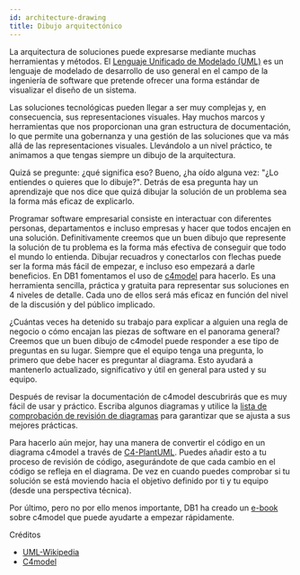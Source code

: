 ```yaml
---
id: architecture-drawing
title: Dibujo arquitectónico
---
```


La arquitectura de soluciones puede expresarse mediante muchas herramientas y métodos. El [Lenguaje Unificado de Modelado (UML)](https://en.wikipedia.org/wiki/Unified_Modeling_Language) es un lenguaje de modelado de desarrollo de uso general en el campo de la ingeniería de software que pretende ofrecer una forma estándar de visualizar el diseño de un sistema.

Las soluciones tecnológicas pueden llegar a ser muy complejas y, en consecuencia, sus representaciones visuales. Hay muchos marcos y herramientas que nos proporcionan una gran estructura de documentación, lo que permite una gobernanza y una gestión de las soluciones que va más allá de las representaciones visuales. Llevándolo a un nivel práctico, te animamos a que tengas siempre un dibujo de la arquitectura.

Quizá se pregunte: ¿qué significa eso? Bueno, ¿ha oído alguna vez: "¿Lo entiendes o quieres que lo dibuje?". Detrás de esa pregunta hay un aprendizaje que nos dice que quizá dibujar la solución de un problema sea la forma más eficaz de explicarlo.

Programar software empresarial consiste en interactuar con diferentes personas, departamentos e incluso empresas y hacer que todos encajen en una solución. Definitivamente creemos que un buen dibujo que represente la solución de tu problema es la forma más efectiva de conseguir que todo el mundo lo entienda. Dibujar recuadros y conectarlos con flechas puede ser la forma más fácil de empezar, e incluso eso empezará a darle beneficios. En DB1 fomentamos el uso de [c4model](https://c4model.com) para hacerlo. Es una herramienta sencilla, práctica y gratuita para representar sus soluciones en 4 niveles de detalle. Cada uno de ellos será más eficaz en función del nivel de la discusión y del público implicado.

¿Cuántas veces ha detenido su trabajo para explicar a alguien una regla de negocio o cómo encajan las piezas de software en el panorama general? Creemos que un buen dibujo de c4model puede responder a ese tipo de preguntas en su lugar. Siempre que el equipo tenga una pregunta, lo primero que debe hacer es preguntar al diagrama. Esto ayudará a mantenerlo actualizado, significativo y útil en general para usted y su equipo.

Después de revisar la documentación de c4model descubrirás que es muy fácil de usar y práctico. Escriba algunos diagramas y utilice la [lista de comprobación de revisión de diagramas](https://c4model.com/review) para garantizar que se ajusta a sus mejores prácticas.

Para hacerlo aún mejor, hay una manera de convertir el código en un diagrama c4model a través de [C4-PlantUML](https://github.com/plantuml-stdlib/C4-PlantUML). Puedes añadir esto a tu proceso de revisión de código, asegurándote de que cada cambio en el código se refleja en el diagrama. De vez en cuando puedes comprobar si tu solución se está moviendo hacia el objetivo definido por ti y tu equipo (desde una perspectiva técnica).

Por último, pero no por ello menos importante, DB1 ha creado un [e-book](https://carreira.db1group.com/desenho-de-arquitetura-de-software) sobre c4model que puede ayudarte a empezar rápidamente.

Créditos

- [UML-Wikipedia](https://en.wikipedia.org/wiki/Unified_Modeling_Language)
- [C4model](https://c4model.com)
